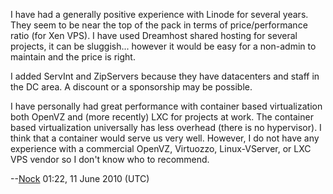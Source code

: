 I have had a generally positive experience with Linode for several
years. They seem to be near the top of the pack in terms of
price/performance ratio (for Xen VPS). I have used Dreamhost shared
hosting for several projects, it can be sluggish... however it would be
easy for a non-admin to maintain and the price is right.

I added ServInt and ZipServers because they have datacenters and staff
in the DC area. A discount or a sponsorship may be possible.

I have personally had great performance with container based
virtualization both OpenVZ and (more recently) LXC for projects at work.
The container based virtualization universally has less overhead (there
is no hypervisor). I think that a container would serve us very well.
However, I do not have any experience with a commercial OpenVZ,
Virtuozzo, Linux-VServer, or LXC VPS vendor so I don't know who to
recommend.

--[Nock](User:Nock) 01:22, 11 June 2010 (UTC)
